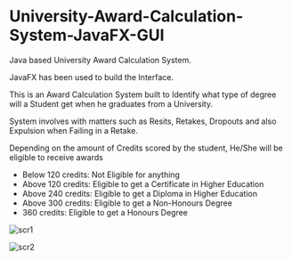# University-Award-Calculation-System-JavaFX-GUI

Java based University Award Calculation System. 

JavaFX has been used to build the Interface.

This is an Award Calculation System built to Identify what type of degree will a Student get when he graduates from a University. 

System involves with matters such as Resits, Retakes, Dropouts and also Expulsion when Failing in a Retake.

Depending on the amount of Credits scored by the student, He/She will be eligible to receive awards 
- Below 120 credits: Not Eligible for anything
- Above 120 credits: Eligible to get a Certificate in Higher Education
- Above 240 credits: Eligible to get a Diploma in Higher Education
- Above 300 credits: Eligible to get a Non-Honours Degree
- 360 credits: Eligible to get a Honours Degree

![scr1](http://i.imgur.com/R6gdbPE.png "Screenshot 1")

![scr2](http://i.imgur.com/jcZfIVR.png "Screenshot 2")

                
                

